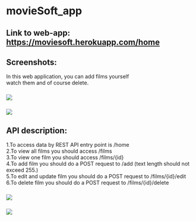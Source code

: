 # movieSoft_app
## Link to web-app: https://moviesoft.herokuapp.com/home
## Screenshots:
In this web application, you can add films yourself<br>
watch them and of course delete.<br>
### ![](https://imgur.com/wIXB4jw.png)
### ![](https://imgur.com/i9iTB9f.png)
## API description:
1.To access data by REST API entry point is /home<br>
2.To view all films you should access /films<br>
3.To view one film you should access /films/{id}<br>
4.To add film you should do a POST request to /add (text length should not exceed 255.)<br>
5.To edit and update film you should do a POST request to /films/{id}/edit<br>
6.To delete film you should do a POST request to /films/{id}/delete
### ![](https://imgur.com/hX8QPTV.png)
### ![](https://imgur.com/DBzZQfA.png)

